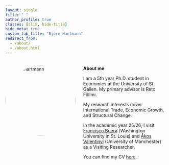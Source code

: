 ```yaml
---
layout: single
title: " "
author_profile: true
classes: [slim, hide-title]
hide_meta: true
custom_tab_title: "Björn Hartmann"
redirect_from:
  - /about/
  - /about.html
---
```



<style>
.about-wrapper {
  display: flex;
  align-items: flex-start;  /* text aligns to top of the image */
  gap: 1.5rem;              /* space between picture and text */
  margin-top: 2rem;
}

.about-wrapper img.home-portrait {
  width: 220px;
  height: 220px;
  object-fit: cover;
  border-radius: 50%;
}

  .slim .page__content { max-width: 1800px; }

.about-text {
  flex: 1;                  /* text fills the rest of the row */
}

/* Optional: stack on small screens */
@media (max-width: 768px) {
  .about-wrapper { display: block; }
  .about-wrapper img.home-portrait { margin-bottom: 1rem; }
}
</style>

<div class="about-wrapper">
  <img src="{{ '/assets/images/me.jpg' | relative_url }}" alt="Björn Hartmann" class="home-portrait">
  
  <div class="about-text">
    <strong>About me</strong>
    <p>I am a 5th year Ph.D. student in Economics at the University of St. Gallen. 
    My primary advisor is Reto Föllmi.</p>
    <p>My research interests cover International Trade, Economic Growth, and Structural Change.</p>
    <p>In the academic year 25/26, I visit
    <a href="https://sites.google.com/site/fjbuera/" target="_blank" rel="noopener">Francisco Buera</a> (Washington University in St. Louis) and 
    <a href="https://sites.google.com/site/valentinyiakos/" target="_blank" rel="noopener">Ákos Valentinyi</a> (University of Manchester) as a Visiting Researcher.</p>
    <p>You can find my CV <a href="/files/Academic_CV.pdf" target="_blank" rel="noopener">here</a>.</p>
  </div>
</div>
